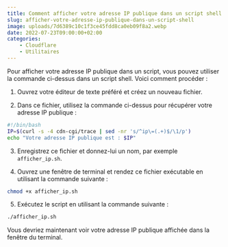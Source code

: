 ```yaml
---
title: Comment afficher votre adresse IP publique dans un script shell
slug: afficher-votre-adresse-ip-publique-dans-un-script-shell
image: uploads/7d6389c10c1f3ce45fdd8ca0eb09f8a2.webp
date: 2022-07-23T09:00:00+02:00
categories:
    - Cloudflare
    - Utilitaires
---
```


Pour afficher votre adresse IP publique dans un script, vous pouvez utiliser la commande ci-dessus dans un script shell. Voici comment procéder :

1. Ouvrez votre éditeur de texte préféré et créez un nouveau fichier.

2. Dans ce fichier, utilisez la commande ci-dessus pour récupérer votre adresse IP publique :

```bash
#!/bin/bash
IP=$(curl -s -4 cdn-cgi/trace | sed -nr 's/^ip\=(.+)$/\1/p')
echo "Votre adresse IP publique est : $IP"
```

3. Enregistrez ce fichier et donnez-lui un nom, par exemple `afficher_ip.sh`.

4. Ouvrez une fenêtre de terminal et rendez ce fichier exécutable en utilisant la commande suivante :

```bash
chmod +x afficher_ip.sh
```

5. Exécutez le script en utilisant la commande suivante :

```bash
./afficher_ip.sh
```

Vous devriez maintenant voir votre adresse IP publique affichée dans la fenêtre du terminal.
